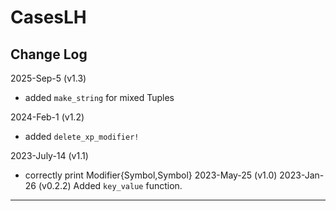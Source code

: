 # CasesLH

## Change Log

2025-Sep-5 (v1.3)
- added `make_string` for mixed Tuples

2024-Feb-1 (v1.2)
- added `delete_xp_modifier!`

2023-July-14 (v1.1)
- correctly print Modifier{Symbol,Symbol}
2023-May-25 (v1.0)
2023-Jan-26 (v0.2.2)
Added `key_value` function.

-----------------